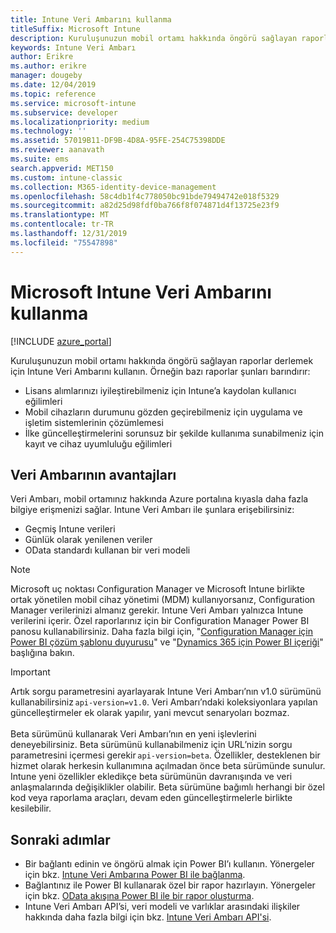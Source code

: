 ```yaml
---
title: Intune Veri Ambarını kullanma
titleSuffix: Microsoft Intune
description: Kuruluşunuzun mobil ortamı hakkında öngörü sağlayan raporlar derlemek için Intune Veri Ambarını kullanın.
keywords: Intune Veri Ambarı
author: Erikre
ms.author: erikre
manager: dougeby
ms.date: 12/04/2019
ms.topic: reference
ms.service: microsoft-intune
ms.subservice: developer
ms.localizationpriority: medium
ms.technology: ''
ms.assetid: 57019B11-DF9B-4D8A-95FE-254C75398DDE
ms.reviewer: aanavath
ms.suite: ems
search.appverid: MET150
ms.custom: intune-classic
ms.collection: M365-identity-device-management
ms.openlocfilehash: 58c4db1f4c778050bc91bde79494742e018f5329
ms.sourcegitcommit: a82d25d98fdf0ba766f8f074871d4f13725e23f9
ms.translationtype: MT
ms.contentlocale: tr-TR
ms.lasthandoff: 12/31/2019
ms.locfileid: "75547898"
---
```

# <a name="use-the-microsoft-intune-data-warehouse"></a>Microsoft Intune Veri Ambarını kullanma

[!INCLUDE [azure_portal](../includes/azure_portal.md)]

Kuruluşunuzun mobil ortamı hakkında öngörü sağlayan raporlar derlemek için Intune Veri Ambarını kullanın. Örneğin bazı raporlar şunları barındırır:
- Lisans alımlarınızı iyileştirebilmeniz için Intune’a kaydolan kullanıcı eğilimleri
- Mobil cihazların durumunu gözden geçirebilmeniz için uygulama ve işletim sistemlerinin çözümlemesi
- İlke güncelleştirmelerini sorunsuz bir şekilde kullanıma sunabilmeniz için kayıt ve cihaz uyumluluğu eğilimleri

## <a name="data-warehouse-benefits"></a>Veri Ambarının avantajları

Veri Ambarı, mobil ortamınız hakkında Azure portalına kıyasla daha fazla bilgiye erişmenizi sağlar. Intune Veri Ambarı ile şunlara erişebilirsiniz:

- Geçmiş Intune verileri
- Günlük olarak yenilenen veriler
- OData standardı kullanan bir veri modeli

> [!Note]
> Microsoft uç noktası Configuration Manager ve Microsoft Intune birlikte ortak yönetilen mobil cihaz yönetimi (MDM) kullanıyorsanız, Configuration Manager verilerinizi almanız gerekir. Intune Veri Ambarı yalnızca Intune verilerini içerir. Özel raporlarınız için bir Configuration Manager Power BI panosu kullanabilirsiniz. Daha fazla bilgi için, "[Configuration Manager için Power BI çözüm şablonu duyurusu](https://powerbi.microsoft.com/blog/sccm-solution-template)" ve "[Dynamics 365 için Power BI içeriği](https://docs.microsoft.com/dynamics365/unified-operations/dev-itpro/analytics/power-bi-home-page)" başlığına bakın.

> [!Important]  
> Artık sorgu parametresini ayarlayarak Intune Veri Ambarı’nın v1.0 sürümünü kullanabilirsiniz `api-version=v1.0`. Veri Ambarı’ndaki koleksiyonlara yapılan güncelleştirmeler ek olarak yapılır, yani mevcut senaryoları bozmaz.<br><br>
> Beta sürümünü kullanarak Veri Ambarı’nın en yeni işlevlerini deneyebilirsiniz. Beta sürümünü kullanabilmeniz için URL’nizin sorgu parametresini içermesi gerekir `api-version=beta`. Özellikler, desteklenen bir hizmet olarak herkesin kullanımına açılmadan önce beta sürümünde sunulur. Intune yeni özellikler ekledikçe beta sürümünün davranışında ve veri anlaşmalarında değişiklikler olabilir. Beta sürümüne bağımlı herhangi bir özel kod veya raporlama araçları, devam eden güncelleştirmelerle birlikte kesilebilir.

## <a name="next-steps"></a>Sonraki adımlar

- Bir bağlantı edinin ve öngörü almak için Power BI’ı kullanın. Yönergeler için bkz. [Intune Veri Ambarına Power BI ile bağlanma](reports-proc-get-a-link-powerbi.md).
- Bağlantınız ile Power BI kullanarak özel bir rapor hazırlayın. Yönergeler için bkz. [OData akışına Power BI ile bir rapor oluşturma](reports-proc-create-with-odata.md).
- Intune Veri Ambarı API’si, veri modeli ve varlıklar arasındaki ilişkiler hakkında daha fazla bilgi için<!-- , and an example of creating a custom client to retrieve data,--> bkz. [Intune Veri Ambarı API'si](reports-nav-intune-data-warehouse.md).
